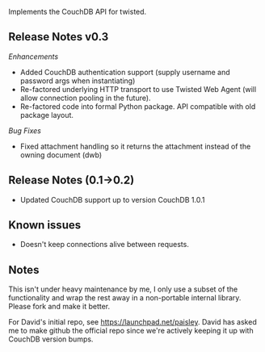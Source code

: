 Implements the CouchDB API for twisted.

## Release Notes v0.3

_Enhancements_

* Added CouchDB authentication support (supply username and password args when instantiating)
* Re-factored underlying HTTP transport to use Twisted Web Agent (will allow connection pooling in the future).
* Re-factored code into formal Python package. API compatible with old package layout.

_Bug Fixes_
* Fixed attachment handling so it returns the attachment instead of the owning document (dwb)

## Release Notes (0.1->0.2)

* Updated CouchDB support up to version CouchDB 1.0.1


## Known issues

* Doesn't keep connections alive between requests.

## Notes

This isn't under heavy maintenance by me, I only use a subset of the functionality and wrap the rest away in a non-portable internal library.  Please fork and make it better.


For David's initial repo, see https://launchpad.net/paisley.  David has asked me to make github the official repo since we're actively keeping it up with CouchDB version bumps.